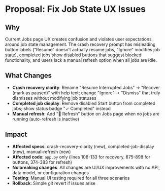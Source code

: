# Proposal: Fix Job State UX Issues

## Why
Current Jobs page UX creates confusion and violates user expectations around job state management. The crash recovery prompt has misleading button labels ("Resume" doesn't actually resume jobs, "Ignore" modifies job state), completed jobs show disabled buttons that suggest blocked functionality, and users lack a manual refresh option when all jobs are idle.

## What Changes
- **Crash recovery clarity**: Rename "Resume Interrupted Jobs" → "Recover (mark as paused)" with help text; change "Ignore" → "Dismiss" that truly dismisses without modifying job statuses
- **Completed job display**: Remove disabled Start button from completed jobs; show status badge "✓ Completed" instead
- **Manual refresh**: Add "🔄 Refresh" button on Jobs page when no jobs are running (auto-refresh is inactive)

## Impact
- **Affected specs**: crash-recovery-clarity (new), completed-job-display (new), manual-refresh (new)
- **Affected code**: `app.py` only (lines 108-133 for recovery, 875-898 for buttons, 374-383 for refresh)
- **No breaking changes**: All changes are UI/UX improvements with no API, data model, or configuration changes
- **Testing**: Manual UI testing required for all three scenarios
- **Rollback**: Simple git revert if issues arise
